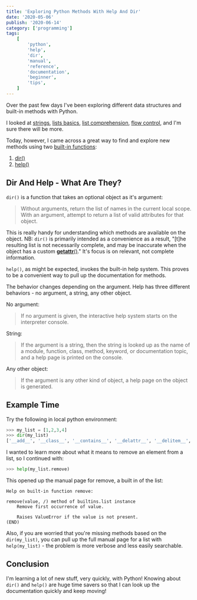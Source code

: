 ```yaml
---
title: 'Exploring Python Methods With Help And Dir'
date: '2020-05-06'
publish: '2020-06-14'
category: ['programming']
tags:
    [
        'python',
        'help',
        'dir',
        'manual',
        'reference',
        'documentation',
        'beginner',
        'tips',
    ]
---
```


Over the past few days I've been exploring different data structures and built-in methods with Python.

I looked at [strings](python-string-formatting/), [lists basics](python-list-basics/), [list comprehension](python-flow-control/), [flow control](python-flow-control/), and I'm sure there will be more.

Today, however, I came across a great way to find and explore new methods using two [built-in functions](https://docs.python.org/3/library/functions.html):

1. [dir()](https://docs.python.org/3/library/functions.html#dir)
2. [help()](https://docs.python.org/3/library/functions.html#help)

## Dir And Help - What Are They?

`dir()` is a function that takes an optional object as it's argument:

> Without arguments, return the list of names in the current local scope. With an argument, attempt to return a list of valid attributes for that object.

This is really handy for understanding which methods are available on the object. NB: `dir()` is primarily intended as a convenience as a result, "[t]he resulting list is not necessarily complete, and may be inaccurate when the object has a custom [**getattr**()](https://docs.python.org/3/reference/datamodel.html#object.__getattr__)." It's focus is on relevant, not complete information.

`help()`, as might be expected, invokes the built-in help system. This proves to be a convenient way to pull up the documentation for methods.

The behavior changes depending on the argument. Help has three different behaviors - no argument, a string, any other object.

No argument:

> If no argument is given, the interactive help system starts on the interpreter console.

String:

> If the argument is a string, then the string is looked up as the name of a module, function, class, method, keyword, or documentation topic, and a help page is printed on the console.

Any other object:

> If the argument is any other kind of object, a help page on the object is generated.

## Example Time

Try the following in local python environment:

```python
>>> my_list = [1,2,3,4]
>>> dir(my_list)
['__add__', '__class__', '__contains__', '__delattr__', '__delitem__', '__dir__', '__doc__', '__eq__', '__format__', '__ge__', '__getattribute__', '__getitem__', '__gt__', '__hash__', '__iadd__', '__imul__', '__init__', '__init_subclass__', '__iter__', '__le__', '__len__', '__lt__', '__mul__', '__ne__', '__new__', '__reduce__', '__reduce_ex__', '__repr__', '__reversed__', '__rmul__', '__setattr__', '__setitem__', '__sizeof__', '__str__', '__subclasshook__', 'append', 'clear', 'copy', 'count', 'extend', 'index', 'insert', 'pop', 'remove', 'reverse', 'sort']
```

I wanted to learn more about what it means to remove an element from a list, so I continued with:

```python
>>> help(my_list.remove)
```

This opened up the manual page for remove, a built in of the list:

```text:title=remove-man-page
Help on built-in function remove:

remove(value, /) method of builtins.list instance
    Remove first occurrence of value.

    Raises ValueError if the value is not present.
(END)
```

Also, if you are worried that you're missing methods based on the `dir(my_list)`, you can pull up the full manual page for a list with `help(my_list)` - the problem is more verbose and less easily searchable.

## Conclusion

I'm learning a lot of new stuff, very quickly, with Python! Knowing about `dir()` and `help()` are huge time savers so that I can look up the documentation quickly and keep moving!
